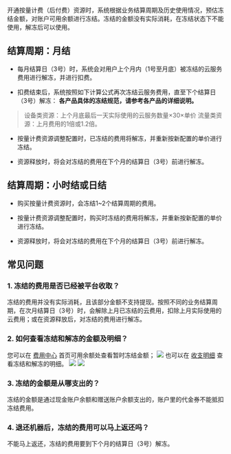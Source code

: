 开通按量计费（后付费）资源时，系统根据业务结算周期及历史使用情况，预估冻结金额，对账户可用余额进行冻结。冻结的金额没有实际消耗，在冻结状态下不能使用，解冻后可以使用。



## 结算周期：月结

- 每月结算日（3号）时，系统会对用户上个月内（1号至月底）被冻结的云服务费用进行解冻，并进行扣费。

- 扣费结束后，系统按照如下计算公式再次冻结云服务费用，直至下个结算日（3号）解冻：
**各产品具体的冻结规范，请参考各产品的详细说明。**
>设备类资源：上个月底最后一天实际使用的云服务数量×30×单价
>流量类资源：上月费用的1倍或1.2倍。

- 按量计费资源调整配置时，已冻结的费用将解冻，并重新按新配置的单价进行冻结。

- 资源释放时，将会对冻结的费用在下个月的结算日（3号）前进行解冻。


## 结算周期：小时结或日结

- 购买按量计费资源时，会冻结1~2个结算周期的费用。

- 按量计费资源调整配置时，购买时冻结的费用将解冻，并重新按新配置的单价进行冻结。

- 资源释放时，将会对冻结的费用在下个月的结算日（3号）前进行解冻。




## 常见问题


### 1. 冻结的费用是否已经被平台收取？
冻结的费用并没有实际消耗，且该部分金额不支持提现。按照不同的业务结算周期，在次月结算日（3号）时，会解除上月已冻结的云费用，扣除上月实际使用的云费用；或在资源释放后，对冻结的费用进行解冻。

### 2. 如何查看冻结和解冻的金额及明细？
您可以在 [费用中心](https://console.cloud.tencent.com/account) 首页可用余额处查看暂时冻结金额；
![](https://mc.qcloudimg.com/static/img/97a72baf668eae9b83de8e6efb91e458/image.png)
也可以在 [收支明细](https://console.cloud.tencent.com/account/fee) 查看冻结和解冻的明细。
![](https://mc.qcloudimg.com/static/img/a5d14f1892a4ffbc3e884bf8e9f690a4/image.png)
![](https://mc.qcloudimg.com/static/img/595ba2d9f669c1a16e9d28c9b264fef9/image.png)

### 3. 冻结的金额是从哪支出的？
冻结的金额是通过现金账户余额和赠送账户余额支出的，账户里的代金券不能抵扣冻结费用。

### 4. 退还机器后，冻结的费用可以马上返还吗？
不能马上返还，冻结的费用要到下个月的结算日（3号）解冻。
